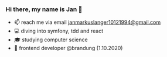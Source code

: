 ### Hi there, my name is Jan 👋

- 📫 reach me via email [janmarkuslanger10121994@gmail.com](janmarkuslanger10121994@gmail.com) 
- 💻 diving into symfony, tdd and react
- 🎓 studying computer science
- 👋 frontend developer @brandung (1.10.2020)
